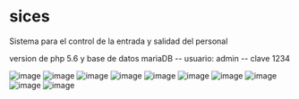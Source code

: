# sices
Sistema para el control de la entrada y salidad del personal

version de php 5.6 y
base de datos mariaDB -- usuario: admin -- clave 1234

![image](https://user-images.githubusercontent.com/23662934/215653248-232c436f-6542-4ee8-bd4a-b1b6394f9989.png)
![image](https://user-images.githubusercontent.com/23662934/215653300-9ab92f79-bb3c-4e71-a5a6-7841b3a921e6.png)
![image](https://user-images.githubusercontent.com/23662934/215653329-4373b257-9592-4c34-8274-17f1e74f70e1.png)
![image](https://user-images.githubusercontent.com/23662934/215653356-26dfcc3d-60ff-49a1-aee4-c75847aa27bc.png)
![image](https://user-images.githubusercontent.com/23662934/215653391-1413554c-413a-4978-a2bb-87e5ede7750e.png)
![image](https://user-images.githubusercontent.com/23662934/215653411-1ce1c94e-bf4e-4390-b71c-491437ef2247.png)
![image](https://user-images.githubusercontent.com/23662934/215653490-cabd71ec-098b-4f66-8919-dfc033d10ce9.png)
![image](https://user-images.githubusercontent.com/23662934/215653551-a7c92a16-6d0d-41c2-b483-e7e96f67e3d7.png)
![image](https://user-images.githubusercontent.com/23662934/215653593-991ee23b-3413-4f1d-a5ec-18759e63d38d.png)
![image](https://user-images.githubusercontent.com/23662934/215653643-aced5d6f-0601-4fc8-9b35-5d621a4fb343.png)
